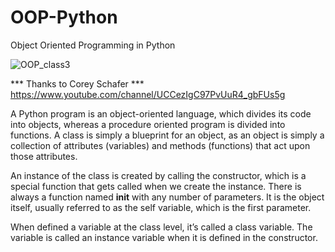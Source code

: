 
# OOP-Python
Object Oriented Programming in Python 

![OOP_class3](https://user-images.githubusercontent.com/99150113/164128193-98734c7f-2038-4c08-9675-beda8ca68872.png)

 *** Thanks to Corey Schafer ***
 https://www.youtube.com/channel/UCCezIgC97PvUuR4_gbFUs5g
 
A Python program is an object-oriented language, which divides its code into objects, whereas a procedure oriented program is divided into functions. 
A class is simply a blueprint for an object, as an object is simply a collection of attributes (variables) and methods (functions) that act upon those attributes.

An instance of the class is created by calling the constructor, which is a special function that gets called when we create the instance. There is always a function named __init__ with any number of parameters. It is the object itself, usually referred to as the self variable, which is the first parameter.

When defined  a variable at the class level, it’s called a class variable. The variable is called an instance variable when it is defined in the constructor.
